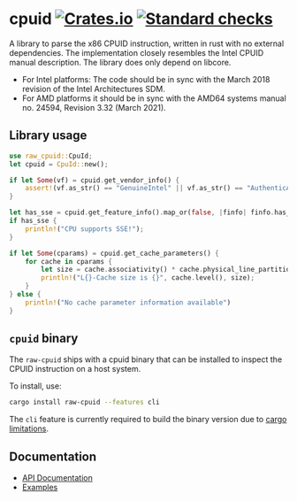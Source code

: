 # cpuid [![Crates.io](https://img.shields.io/crates/v/raw_cpuid.svg)](https://crates.io/crates/raw-cpuid) [![Standard checks](https://github.com/gz/rust-cpuid/actions/workflows/standard.yml/badge.svg)](https://github.com/gz/rust-cpuid/actions/workflows/standard.yml)

A library to parse the x86 CPUID instruction, written in rust with no external dependencies. The implementation closely resembles the Intel CPUID manual description. The library does only depend on libcore.

- For Intel platforms: The code should be in sync with the March 2018 revision of the Intel Architectures SDM.
- For AMD platforms it should be in sync with the AMD64 systems manual no. 24594,  Revision 3.32 (March 2021).

## Library usage

```rust
use raw_cpuid::CpuId;
let cpuid = CpuId::new();

if let Some(vf) = cpuid.get_vendor_info() {
    assert!(vf.as_str() == "GenuineIntel" || vf.as_str() == "AuthenticAMD");
}

let has_sse = cpuid.get_feature_info().map_or(false, |finfo| finfo.has_sse());
if has_sse {
    println!("CPU supports SSE!");
}

if let Some(cparams) = cpuid.get_cache_parameters() {
    for cache in cparams {
        let size = cache.associativity() * cache.physical_line_partitions() * cache.coherency_line_size() * cache.sets();
        println!("L{}-Cache size is {}", cache.level(), size);
    }
} else {
    println!("No cache parameter information available")
}
```

## `cpuid` binary

The `raw-cpuid` ships with a cpuid binary that can be installed to inspect the
CPUID instruction on a host system.

To install, use:

```bash
cargo install raw-cpuid --features cli
```

The `cli` feature is currently required to build the binary version due to
[cargo limitations](https://github.com/rust-lang/cargo/issues/1982).

## Documentation

* [API Documentation](https://docs.rs/raw-cpuid/)
* [Examples](https://github.com/gz/rust-cpuid/tree/master/examples)
